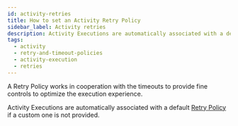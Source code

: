```yaml
---
id: activity-retries
title: How to set an Activity Retry Policy
sidebar_label: Activity retries
description: Activity Executions are automatically associated with a default Retry Policy if a custom one is not provided.
tags:
  - activity
  - retry-and-timeout-policies
  - activity-execution
  - retries
---
```


A Retry Policy works in cooperation with the timeouts to provide fine controls to optimize the execution experience.

Activity Executions are automatically associated with a default [Retry Policy](/concepts/what-is-a-retry-policy) if a custom one is not provided.
